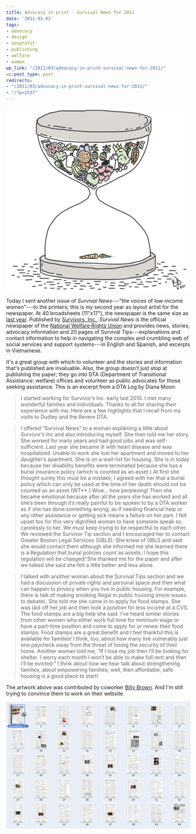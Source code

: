 ```yaml
---
title: Advocacy in print - Survival News for 2011
date: '2011-03-03'
tags:
- advocacy
- design
- nonprofit
- publishing
- welfare
- women
wp_link: "/2011/03/advocacy-in-print-survival-news-for-2011/"
wp:post_type: post
redirects:
- "/2011/03/advocacy-in-print-survival-news-for-2011/"
- "/?p=2537"
---
```


![](2011-03-03-Advocacy-in-print---Survival-News-for-2011/foodTimer-600x600.png "foodTimer")

Today I sent another issue of _Survival News_---"the voices of low-income women"---to the printers; this is my second year as layout artist for the newspaper. At 40 broadsheets (11"x17"), the newspaper is the same size as [last year](http://www.island94.org/2010/02/laying-out-latest-layout/). Published by [Survivors, Inc.](http://survivorsinc.org), _Survival News_ is the official newspaper of the [National Welfare Rights Union](http://www.nationalwru.org/) and provides news, stories, advocacy information and 20 pages of Survival Tips---explanations and contact information to help in navigating the complex and crumbling web of social services and support systems---in English and Spanish, and excerpts in Vietnamese.

It's a great group with which to volunteer and the stories and information that's published are invaluable. Also, the group doesn't just stop at publishing the paper; they go into DTA (Department of Transitional Assistance: welfare) offices and volunteer as public advocates for those seeking assistance. This is an excerpt from a DTA Log by Diana Moon:

> I started working for Survivor’s Inc. early last 2010. I met many wonderful families and individuals. Thanks to all for sharing their experience with me. Here are a few highlights that I recall from my visits to Dudley and the Revere DTA.

>

> I offered “Survival News” to a woman explaining a little about Survivor’s Inc and also introducing myself. She then told me her story. She worked for many years and had good jobs and was self-sufficient. Last year she became ill with heart disease and was hospitalized. Unable to work she lost her apartment and moved to her daughter’s apartment. She is on a wait-list for housing. She is in today because her disability benefits were terminated because she has a burial insurance policy (which is counted as an asset.) At first she thought surely this must be a mistake; I agreed with her that a burial policy which can only be used at the time of her death should not be counted as an asset (WT\*\*.) Wow... how perplexing! Then she became emotional because after all the years she has worked and all she’s been through it’s really painful to be spoken to by a DTA worker as if she has done something wrong; as if needing financial help or any other assistance or getting sick means a failure on her part. I felt upset too for this very dignified woman to have someone speak so carelessly to her. We must keep trying to be respectful to each other. We reviewed the Survivor Tip section and I encouraged her to contact Greater Boston Legal Services (GBLS). She knew of GBLS and said she would contact them although she informed me she learned there is a Regulation that burial policies count as assets. I hope this regulation will be changed! She thanked me for the paper and after we talked she said she felt a little better and less alone.

>

> I talked with another woman about the Survival Tips section and we had a discussion of private rights and personal space and then what can happen to privacy when you live in public housing. For example, there is talk of making smoking illegal in public housing (more issues to debate). She told me she came in to apply for food stamps. She was laid off her job and then took a position for less income at a CVS. The food stamps are a big help she said. I’ve heard similar stories from other women who either work full time for minimum wage or have a part-time position and come to apply for or renew their food stamps. Food stamps are a great benefit and I feel thankful this is available for families! I think, too, about how many live vulnerably just one paycheck away from the threat of losing the security of their home. Another woman told me, “If I lose my job then I’ll be looking for shelter. I worry each month I won’t be able to make full rent and then I’ll be evicted.” I think about how we hear talk about strengthening families, about empowering families; well, then affordable, safe housing is a good place to start!

The artwork above was contributed by coworker [Billy Brown](http://robobilly.com). And I'm still trying to convince them to work on their website.

![](2011-03-03-Advocacy-in-print---Survival-News-for-2011/survival-news-600x413.png "survival news")
